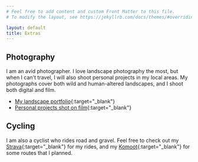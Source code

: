 ```yaml
---
# Feel free to add content and custom Front Matter to this file.
# To modify the layout, see https://jekyllrb.com/docs/themes/#overriding-theme-defaults

layout: default
title: Extras
---
```


## Photography
I am an avid photographer. I love landscape photography the most, but when I can't
travel, I will also shoot personal projects in my local areas. My photographs
cover both wild and human-altered landscapes, and I shoot both digital and film.
- [My landscape portfolio](https://chesun.org/landscape){:target="_blank"}
- [Personal projects shot on film](https://www.chesun.org/analog-anthology){:target="_blank"}


## Cycling 
I am also a cyclist who rides road and gravel. Feel free to check out my
[Strava](https://www.strava.com/athletes/35905919){:target="_blank"} for my rides, and my
[Komoot](https://www.komoot.com/user/1500847933178/tours?type=planned){:target="_blank"} for some
routes that I planned.
